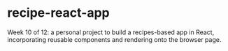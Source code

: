 # recipe-react-app
Week 10 of 12: a personal project to build a recipes-based app in React, incorporating reusable components and rendering onto the browser page.
